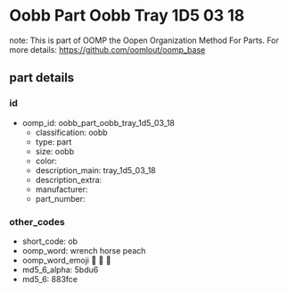 # Oobb Part Oobb Tray 1D5 03 18  

note: This is part of OOMP the Oopen Organization Method For Parts. For more details: https://github.com/oomlout/oomp_base

##  part details





### id
* oomp_id: oobb_part_oobb_tray_1d5_03_18
  * classification: oobb
  * type: part
  * size: oobb
  * color: 
  * description_main: tray_1d5_03_18
  * description_extra: 
  * manufacturer: 
  * part_number: 

### other_codes
* short_code: ob
* oomp_word: wrench horse peach
* oomp_word_emoji :wrench: :horse: :peach:
* md5_6_alpha: 5bdu6
* md5_6: 883fce